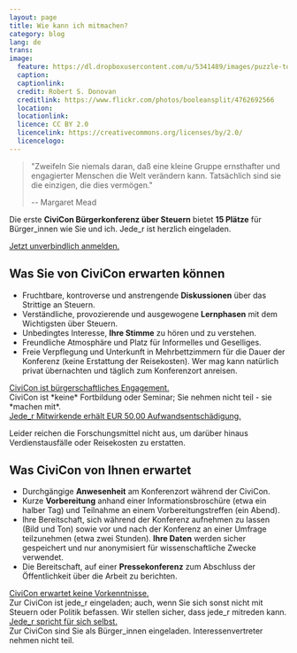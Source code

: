```yaml
---
layout: page
title: Wie kann ich mitmachen?
category: blog
lang: de
trans:
image:
  feature: https://dl.dropboxusercontent.com/u/5341489/images/puzzle-together_crop.jpg  
  caption:
  captionlink:
  credit: Robert S. Donovan
  creditlink: https://www.flickr.com/photos/booleansplit/4762692566  
  location:
  locationlink:
  licence: CC BY 2.0
  licencelink: https://creativecommons.org/licenses/by/2.0/
  licencelogo:
---
```

> "Zweifeln Sie niemals daran, daß eine kleine Gruppe ernsthafter und engagierter Menschen die Welt verändern kann.
> Tatsächlich sind sie die einzigen, die dies vermögen."
>
> -- Margaret Mead


Die erste **CiviCon Bürgerkonferenz über Steuern** bietet **15 Plätze** für Bürger_innen wie Sie und ich.
Jede_r ist herzlich eingeladen.


<div markdown="0"><a href="/anmeldung/" class="btn btn-success">Jetzt unverbindlich anmelden.</a></div>


## Was Sie von CiviCon erwarten können

- Fruchtbare, kontroverse und anstrengende **Diskussionen** über das Strittige an Steuern.
- Verständliche, provozierende und ausgewogene **Lernphasen** mit dem Wichtigsten über Steuern.
- Unbedingtes Interesse, **Ihre Stimme** zu hören und zu verstehen.
- Freundliche Atmosphäre und Platz für Informelles und Geselliges.
- Freie Verpflegung und Unterkunft in Mehrbettzimmern für die Dauer der Konferenz (keine Erstattung der Reisekosten).
   Wer mag kann natürlich privat übernachten und täglich zum Konferenzort anreisen.

<div markdown="0"><a href="" class="btn btn-info">CiviCon ist bürgerschaftliches Engagement.</a></div>
CiviCon ist *keine* Fortbildung oder Seminar; Sie nehmen nicht teil - sie *machen mit*.

<div markdown="0"><a href="" class="btn btn-success">Jede_r Mitwirkende erhält EUR 50,00 Aufwandsentschädigung.</a></div>

Leider reichen die Forschungsmittel nicht aus, um darüber hinaus Verdienstausfälle oder Reisekosten zu erstatten.


## Was CiviCon von Ihnen erwartet

- Durchgängige **Anwesenheit** am Konferenzort während der CiviCon.
- Kurze **Vorbereitung** anhand einer Informationsbroschüre (etwa ein halber Tag) und Teilnahme an einem Vorbereitungstreffen (ein Abend).
- Ihre Bereitschaft, sich während der Konferenz aufnehmen zu lassen (Bild und Ton) sowie vor und nach der Konferenz an einer Umfrage teilzunehmen (etwa zwei Stunden). **Ihre Daten** werden sicher gespeichert und nur anonymisiert für wissenschaftliche Zwecke verwendet.
- Die Bereitschaft, auf einer **Pressekonferenz** zum Abschluss der Öffentlichkeit über die Arbeit zu berichten.

<div markdown="0"><a href="" class="btn btn-info">CiviCon erwartet keine Vorkenntnisse.</a></div>
Zur CiviCon ist jede_r eingeladen; auch, wenn Sie sich sonst nicht mit Steuern oder Politik befassen.
Wir stellen sicher, dass jede_r mitreden kann.

<div markdown="0"><a href="" class="btn btn-warning">Jede_r spricht für sich selbst.</a></div>
Zur CiviCon sind Sie als Bürger_innen eingeladen.
Interessenvertreter nehmen nicht teil.
